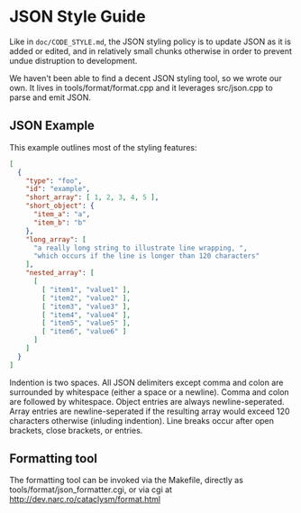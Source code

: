 # JSON Style Guide

Like in `doc/CODE_STYLE.md`, the JSON styling policy is to update JSON as it is added or edited, and in relatively small chunks otherwise in order to prevent undue distruption to development.

We haven't been able to find a decent JSON styling tool, so we wrote our own.  It lives in tools/format/format.cpp and it leverages src/json.cpp to parse and emit JSON.

## JSON Example

This example outlines most of the styling features:

```json
[
  {
    "type": "foo",
    "id": "example",
    "short_array": [ 1, 2, 3, 4, 5 ],
    "short_object": {
      "item_a": "a",
      "item_b": "b"
    },
    "long_array": [
      "a really long string to illustrate line wrapping, ",
      "which occurs if the line is longer than 120 characters"
    ],
    "nested_array": [
      [
        [ "item1", "value1" ],
        [ "item2", "value2" ],
        [ "item3", "value3" ],
        [ "item4", "value4" ],
        [ "item5", "value5" ],
        [ "item6", "value6" ]
      ]
    ]
  }
]
```
Indention is two spaces.
All JSON delimiters except comma and colon are surrounded by whitespace (either a space or a newline).
Comma and colon are followed by whitespace.
Object entries are always newline-seperated.
Array entries are newline-seperated if the resulting array would exceed 120 characters otherwise (inluding indention).
Line breaks occur after open brackets, close brackets, or entries.

## Formatting tool

The formatting tool can be invoked via the Makefile, directly as tools/format/json_formatter.cgi, or via cgi at http://dev.narc.ro/cataclysm/format.html
